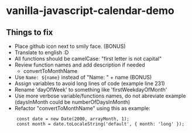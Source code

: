 # vanilla-javascript-calendar-demo


## Things to fix

* Place github icon next to smily face. (BONUS)
* Translate to english :D
* All functions should be camelCase: "first letter is not capital"
* Review function names and add description if needed
    * convertToMonthName
* Use `Name: ${name}` instead of "Name: " + name (BONUS)
* Assign variables to avoid long lines of code (example line 231)
* Rename 'dayOfWeek' to something like 'firstWeekdayOfMonth'
* Use more verbose variable/functions names, do not abreviate example (daysInMonth could be numberOfDaysInMonth)
* Refactor "convertToMonthName" using this as example:
```
    const date = new Date(2000, arrayMonth, 1);
    const month = date.toLocaleString('default', { month: 'long' });
```